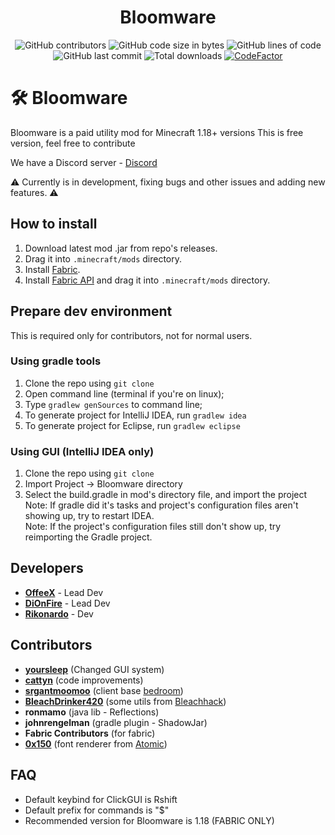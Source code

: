 <h1 align="center">Bloomware</h1>
<div align="center">
  <img src="https://img.shields.io/github/contributors/TheFishDevs/Bloomware" alt="GitHub contributors"/> <img src="https://img.shields.io/github/languages/code-size/TheFishDevs/Bloomware" alt="GitHub code size in bytes"/> <img src="https://tokei.rs/b1/github/TheFishDevs/Bloomware" alt="GitHub lines of code"/> <img src="https://img.shields.io/github/last-commit/TheFishDevs/Bloomware" alt="GitHub last commit"/> <img src="https://img.shields.io/github/downloads/thefishdevs/Bloomware/total?style=flat-square" alt="Total downloads"> <a href="https://www.codefactor.io/repository/github/thefishdevs/bloomware"><img src="https://www.codefactor.io/repository/github/thebreakery/bloomware/badge" alt="CodeFactor" /></a>
</div>

# 🛠️ Bloomware
Bloomware is a paid utility mod for Minecraft 1.18+ versions
This is free version, feel free to contribute

We have a Discord server - [Discord](https://discord.gg/D4G7JN5d7m)

⚠️ Currently is in development, fixing bugs and other issues and adding new features. ⚠️

## How to install
1) Download latest mod .jar from repo's releases.
2) Drag it into `.minecraft/mods` directory.
3) Install [Fabric](https://fabricmc.net/).
4) Install [Fabric API](https://www.curseforge.com/minecraft/mc-mods/fabric-api/files?sort=-name&__cf_chl_jschl_tk__=pmd_247af5374ad38c84fef2e144d9361c1f357f929b-1628948630-0-gqNtZGzNAk2jcnBszQdi) and drag it into `.minecraft/mods` directory.

## Prepare dev environment
This is required only for contributors, not for normal users.
### Using gradle tools
1) Clone the repo using `git clone`
2) Open command line (terminal if you're on linux);
3) Type `gradlew genSources` to command line;
4) To generate project for IntelliJ IDEA, run `gradlew idea`
5) To generate project for Eclipse, run `gradlew eclipse`
### Using GUI (IntelliJ IDEA only)
1) Clone the repo using `git clone`
2) Import Project -> Bloomware directory
3) Select the build.gradle in mod's directory file, and import the project
<br>Note: If gradle did it's tasks and project's configuration files aren't showing up, try to restart IDEA.
<br>Note: If the project's configuration files still don't show up, try reimporting the Gradle project.

## Developers
- [**OffeeX**](https://github.com/OffeeX) - Lead Dev
- [**DiOnFire**](https://github.com/DiOnFire) - Lead Dev
- [**Rikonardo**](https://github.com/Rikonardo) - Dev

## Contributors
- [**yoursleep**](https://github.com/fuckyouthinkimboogieman) (Changed GUI system)
- [**cattyn**](https://github.com/cattyngmd) (code improvements)
- [**srgantmoomoo**](https://github.com/srgantmoomoo) (client base [bedroom](https://github.com/beach-house-development/bedroom))
- [**BleachDrinker420**](https://github.com/BleachDrinker420) (some utils from [Bleachhack](https://github.com/BleachDrinker420/BleachHack))
- **ronmamo** (java lib - Reflections)
- **johnrengelman** (gradle plugin - ShadowJar)
- **Fabric Contributors** (for fabric)
- [**0x150**](https://github.com/0x150) (font renderer from [Atomic](https://github.com/0x151/Atomic)) 

## FAQ
- Default keybind for ClickGUI is Rshift
- Default prefix for commands is "$"
- Recommended version for Bloomware is 1.18 (FABRIC ONLY)
